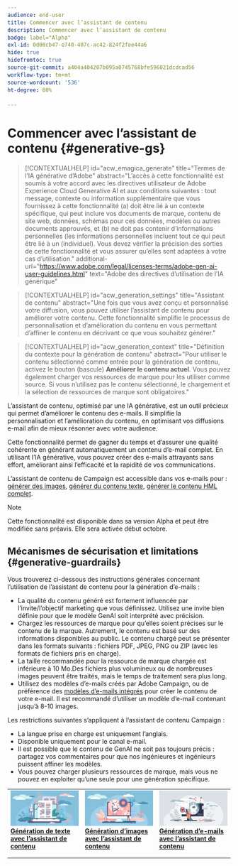 ```yaml
---
audience: end-user
title: Commencer avec l’assistant de contenu
description: Commencer avec l’assistant de contenu
badge: label="Alpha"
exl-id: 0d00cb47-e740-407c-ac42-824f2fee44a6
hide: true
hidefromtoc: true
source-git-commit: a404a404207b095a0745768bfe596021dcdcad56
workflow-type: tm+mt
source-wordcount: '536'
ht-degree: 80%

---
```


# Commencer avec l’assistant de contenu {#generative-gs}


>[!CONTEXTUALHELP]
>id="acw_emagica_generate"
>title="Termes de l’IA générative d’Adobe"
>abstract="L’accès à cette fonctionnalité est soumis à votre accord avec les directives utilisateur de Adobe Experience Cloud Generative AI et aux conditions suivantes : tout message, contexte ou information supplémentaire que vous fournissez à cette fonctionnalité (a) doit être lié à un contexte spécifique, qui peut inclure vos documents de marque, contenu de site web, données, schémas pour ces données, modèles ou autres documents approuvés, et (b) ne doit pas contenir d’informations personnelles (les informations personnelles incluent tout ce qui peut être lié à un (individuel). Vous devez vérifier la précision des sorties de cette fonctionnalité et vous assurer qu’elles sont adaptées à votre cas d’utilisation."
>additional-url="https://www.adobe.com/legal/licenses-terms/adobe-gen-ai-user-guidelines.html" text="Adobe des directives d’utilisation de l’IA générique"


>[!CONTEXTUALHELP]
>id="acw_generation_settings"
>title="Assistant de contenu"
>abstract="Une fois que vous avez conçu et personnalisé votre diffusion, vous pouvez utiliser l’assistant de contenu pour améliorer votre contenu. Cette fonctionnalité simplifie le processus de personnalisation et d’amélioration du contenu en vous permettant d’affiner le contenu en décrivant ce que vous souhaitez générer."


>[!CONTEXTUALHELP]
>id="acw_generation_context"
>title="Définition du contexte pour la génération de contenu"
>abstract="Pour utiliser le contenu sélectionné comme entrée pour la génération de contenu, activez le bouton (bascule) **Améliorer le contenu actuel**. Vous pouvez également charger vos ressources de marque pour les utiliser comme source. Si vous n’utilisez pas le contenu sélectionné, le chargement et la sélection de ressources de marque sont obligatoires."

L’assistant de contenu, optimisé par une IA générative, est un outil précieux qui permet d’améliorer le contenu des e-mails. Il simplifie la personnalisation et l’amélioration du contenu, en optimisant vos diffusions e-mail afin de mieux résonner avec votre audience.

Cette fonctionnalité permet de gagner du temps et d’assurer une qualité cohérente en générant automatiquement un contenu d’e-mail complet. En utilisant l’IA générative, vous pouvez créer des e-mails attrayants sans effort, améliorant ainsi l’efficacité et la rapidité de vos communications.


L’assistant de contenu de Campaign est accessible dans vos e-mails pour : [générer des images](generative-image.md), [générer du contenu texte](generative-content.md), [générer le contenu HML complet](generative-email.md).

>[!NOTE]
>
>Cette fonctionnalité est disponible dans sa version Alpha et peut être modifiée sans préavis. Elle sera activée début octobre.

## Mécanismes de sécurisation et limitations {#generative-guardrails}

Vous trouverez ci-dessous des instructions générales concernant l’utilisation de l’assistant de contenu pour la génération d’e-mails :

* La qualité du contenu généré est fortement influencée par l’invite/l’objectif marketing que vous définissez. Utilisez une invite bien définie pour que le modèle GenAI soit interprété avec précision. 
* Chargez les ressources de marque pour qu’elles soient précises sur le contenu de la marque. Autrement, le contenu est basé sur des informations disponibles au public. Le contenu chargé peut se présenter dans les formats suivants : fichiers PDF, JPEG, PNG ou ZIP (avec les formats de fichiers pris en charge).
* La taille recommandée pour la ressource de marque chargée est inférieure à 10 Mo.Des fichiers plus volumineux ou de nombreuses images peuvent être traités, mais le temps de traitement sera plus long.
* Utilisez des modèles d’e-mails créés par Adobe Campaign, ou de préférence des [modèles d’e-mails intégrés](../email/create-email-templates.md) pour créer le contenu de votre e-mail. Il est recommandé d’utiliser un modèle d’e-mail contenant jusqu’à 8-10 images.


Les restrictions suivantes s’appliquent à l’assistant de contenu Campaign :

* La langue prise en charge est uniquement l’anglais.
* Disponible uniquement pour le canal e-mail.
* Il est possible que le contenu de GenAI ne soit pas toujours précis : partagez vos commentaires pour que nos ingénieures et ingénieurs puissent affiner les modèles.
* Vous pouvez charger plusieurs ressources de marque, mais vous ne pouvez en exploiter qu’une seule pour une génération spécifique.



<table style="table-layout:fixed"><tr style="border: 0;">
<td>
<a href="generative-content.md">
<img alt="Génération de texte" src="assets/do-not-localize/text-genai.jpeg">
</a>
<div>
<a href="generative-content.md"><strong>Génération de texte avec l’assistant de contenu</strong></a>
</div>
<p>
</td>
<td>
<a href="generative-image.md">
<img alt="Génération d’images" src="assets/do-not-localize/image-genai.jpeg">
</a>
<div><a href="generative-image.md"><strong>Génération d’images avec l’assistant de contenu</strong>
</div>
<p>
</td>
<td>
<a href="generative-email.md">
<img alt="Génération d’e-mails" src="assets/do-not-localize/email-genai.jpeg">
</a>
<div>
<a href="generative-email.md"><strong>Génération d’e-mails avec l’assistant de contenu</strong></a>
</div>
<p></td>
</tr></table>
